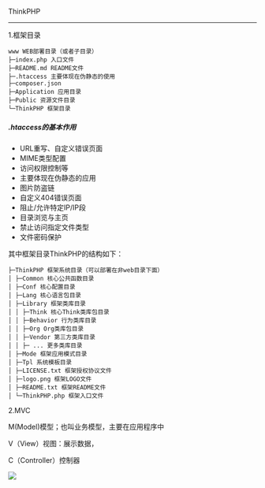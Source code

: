 ThinkPHP

----

1.框架目录

```
www WEB部署目录（或者子目录） 
├─index.php 入口文件
├─README.md README文件
├─.htaccess 主要体现在伪静态的使用
├─composer.json
├─Application 应用目录 
├─Public 资源文件目录 
└─ThinkPHP 框架目录
```

##### .htaccess的基本作用

- URL重写、自定义错误页面
- MIME类型配置
- 访问权限控制等
- 主要体现在伪静态的应用
- 图片防盗链
- 自定义404错误页面
- 阻止/允许特定IP/IP段
- 目录浏览与主页
- 禁止访问指定文件类型
- 文件密码保护

其中框架目录ThinkPHP的结构如下： 

```
├─ThinkPHP 框架系统目录（可以部署在非web目录下面） 
│ ├─Common 核心公共函数目录 
│ ├─Conf 核心配置目录 
│ ├─Lang 核心语言包目录 
│ ├─Library 框架类库目录 
│ │ ├─Think 核心Think类库包目录 
│ │ ├─Behavior 行为类库目录 
│ │ ├─Org Org类库包目录 
│ │ ├─Vendor 第三方类库目录 
│ │ ├─ ... 更多类库目录
│ ├─Mode 框架应用模式目录 
│ ├─Tpl 系统模板目录 
│ ├─LICENSE.txt 框架授权协议文件 
│ ├─logo.png 框架LOGO文件 
│ ├─README.txt 框架README文件 
│ └─ThinkPHP.php 框架入口文件
```

2.MVC

M(Model)模型；也叫业务模型，主要在应用程序中

V（View）视图：展示数据，

C（Controller）控制器

![](C:\phpDevelopment\myweb\ThinkPHPNote\分享thinkPHP\MVC.jpg)
